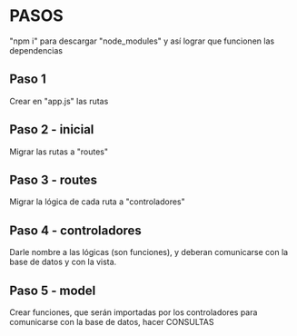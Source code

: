 # PASOS

"npm i" para descargar "node_modules" y así lograr que funcionen las dependencias

## Paso 1

Crear en "app.js" las rutas

## Paso 2 - inicial

Migrar las rutas a "routes"

## Paso 3 - routes 

Migrar la lógica de cada ruta a "controladores"

## Paso 4 - controladores

Darle nombre a las lógicas (son funciones), y deberan comunicarse con la base de datos y con la vista. 

## Paso 5 - model

Crear funciones, que serán importadas por los controladores para comunicarse con la base de datos, hacer CONSULTAS
